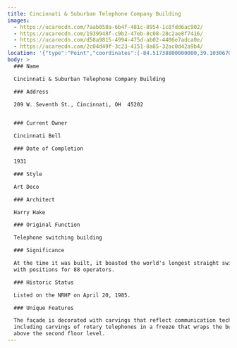 ```yaml
---
title: Cincinnati & Suburban Telephone Company Building
images:
  - https://ucarecdn.com/7aab058a-6b4f-481c-8954-1c8fdd6ac902/
  - https://ucarecdn.com/1939948f-c9b2-47eb-8c08-28c2ae8f7416/
  - https://ucarecdn.com/d58a9815-4994-475d-ab02-4406e7adca0e/
  - https://ucarecdn.com/2c04d49f-3c23-4151-8a85-32ac0d42a9b4/
location: '{"type":"Point","coordinates":[-84.51738800000000,39.10306700000000]}'
body: >
  ### Name

  Cincinnati & Suburban Telephone Company Building

  ### Address

  209 W. Seventh St., Cincinnati, OH  45202


  ### Current Owner

  Cincinnati Bell

  ### Date of Completion

  1931

  ### Style

  Art Deco

  ### Architect

  Harry Hake

  ### Original Function

  Telephone switching building

  ### Significance

  At the time it was built, it boasted the world's longest straight switchboard
  with positions for 88 operators.

  ### Historic Status

  Listed on the NRHP on April 20, 1985.

  ### Unique Features

  The façade is decorated with carvings that reflect communication technology
  including carvings of rotary telephones in a freeze that wraps the building
  above the second floor level.
---
```

